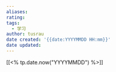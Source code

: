 ```yaml
---
aliases: 
rating:
tags:
  - 学习
author: tusrau
date created: '{{date:YYYYMMDD HH:mm}}'
date updated: 
---
```


[[<% tp.date.now("YYYYMMDD") %>]]

